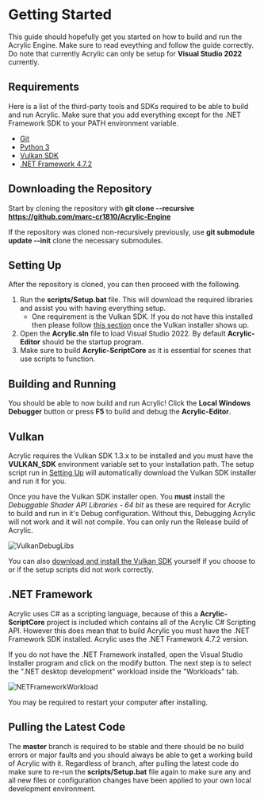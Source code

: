 # Getting Started

This guide should hopefully get you started on how to build and run the Acrylic Engine. Make sure to read eveything and follow the guide correctly.
Do note that currently Acrylic can only be setup for **Visual Studio 2022** currently.

## Requirements

Here is a list of the third-party tools and SDKs required to be able to build and run Acrylic.
Make sure that you add everything except for the .NET Framework SDK to your PATH environment variable.
 - [Git](https://git-scm.com/downloads)
 - [Python 3](https://www.python.org/downloads/)
 - [Vulkan SDK](#vulkan)
 - [.NET Framework 4.7.2](#net-framework)

## Downloading the Repository

Start by cloning the repository with **git clone --recursive https://github.com/marc-cr1810/Acrylic-Engine**

If the repository was cloned non-recursively previously, use **git submodule update --init** clone the necessary submodules.

## Setting Up

After the repository is cloned, you can then proceed with the following.
 1. Run the **scripts/Setup.bat** file. This will download the required libraries and assist you with having everything setup.
    * One requirement is the Vulkan SDK. If you do not have this installed then please follow [this section](#vulkan) once the Vulkan installer shows up.
 2. Open the **Acrylic.sln** file to load Visual Studio 2022. By default **Acrylic-Editor** should be the startup program.
 3. Make sure to build **Acrylic-ScriptCore** as it is essential for scenes that use scripts to function.

## Building and Running

You should be able to now build and run Acrylic! Click the **Local Windows Debugger** button or press **F5** to build and debug the **Acrylic-Editor**.

## Vulkan

Acrylic requires the Vulkan SDK 1.3.x to be installed and you must have the **VULKAN_SDK** environment variable set to your installation path.
The setup script run in [Setting Up](#setting-up) will automatically download the Vulkan SDK installer and run it for you.

Once you have the Vulkan SDK installer open. You **must** install the *Debuggable Shader API Libraries - 64 bit* as these are required for Acrylic to build and run in it's Debug configuration. Without this, Debugging Acrylic will not work and it will not compile. You can only run the Release build of Acrylic.

![VulkanDebugLibs](/Images/VulkanDebugLibs.jpg)

You can also [download and install the Vulkan SDK](https://vulkan.lunarg.com/sdk/home) yourself if you choose to or if the setup scripts did not work correctly.

## .NET Framework

Acrylic uses C# as a scripting language, because of this a **Acrylic-ScriptCore** project is included which contains all of the Acrylic C# Scripting API. However this does mean that to build Acrylic you must have the .NET Framework SDK installed. Acrylic uses the .NET Framework 4.7.2 version.

If you do not have the .NET Framework installed, open the Visual Studio Installer program and click on the modify button. The next step is to select the ".NET desktop development" workload inside the "Workloads" tab.

![NETFrameworkWorkload](/Images/NETFrameworkWorkload.jpg)

You may be required to restart your computer after installing.

## Pulling the Latest Code

The **master** branch is required to be stable and there should be no build errors or major faults and you should always be able to get a working build of Acrylic with it. Regardless of branch, after pulling the latest code do make sure to re-run the **scripts/Setup.bat** file again to make sure any and all new files or configuration changes have been applied to your own local development environment.